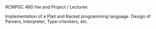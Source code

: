 #CMPSC 460 Hw and Project / Lectures

Implementation of a Plait and Racket programming language.
Design of Parsers, Interpreter, Type-checkers, etc.
